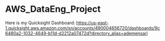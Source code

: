 # AWS_DataEng_Project

Here is my Quicksight Dashboard: https://us-east-1.quicksight.aws.amazon.com/sn/accounts/490004656720/dashboards/9c6480a2-1032-4649-b11d-d2212a07472d?directory_alias=ademensari
